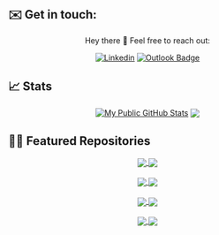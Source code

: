 <!-- credits https://github.com/anuraghazra/github-readme-stats -->
<!-- credits https://img.shields.io/ -->

## ✉️ Get in touch:

<div align="center">

Hey there 👋
Feel free to reach out:
   
  [![Linkedin](https://img.shields.io/badge/-Jason_Athanasoglou-0077B5?style=flat-square&logo=LinkedIn&logoColor=white&link=https://linkedin.com/in/jathanasoglou)](https://linkedin.com/in/jathanasoglou)
  [![Outlook Badge](https://img.shields.io/badge/-jathanasoglou@outlook.com-0078D4?style=flatsquare&logo=Microsoft-outlook&logoColor=white&link=mailto:jathanasoglou@outlook.com)](mailto:jathanasoglou@outlook.com)
</div>

## 📈 Stats

<div align="center">
  <a href="https://github.com/themetalfleece"><img align="center" src="https://github-readme-stats.vercel.app/api?username=themetalfleece&show_icons=true&hide_rank=true&include_all_commits=true&theme=buefy&hide_border=false&custom_title=My%20Public%20GitHub%20Stats" alt="My Public GitHub Stats" /></a>
  <a href="https://github.com/themetalfleece"><img align="center" src="https://github-readme-stats.vercel.app/api/top-langs/?username=themetalfleece&layout=compact&langs_count=6&hide=c,tsql,php,makefile,assembly,sqlpl,c%2B%2B" /></a>
</div>

## 🧑‍💻 Featured Repositories

<div align="center">
  <a href="https://github.com/themetalfleece/neogma">
    <img align="center" src="https://github-readme-stats.vercel.app/api/pin/?username=themetalfleece&repo=neogma&theme=buefy" />
  </a>
  <a href="https://github.com/themetalfleece/nodejs-typescript-template">
    <img align="center" src="https://github-readme-stats.vercel.app/api/pin/?username=themetalfleece&repo=nodejs-typescript-template&theme=buefy" />
  </a>
</div>

<br />

<div align="center">
  <a href="https://github.com/themetalfleece/nextjs-prisma-apollo-example">
    <img align="center" src="https://github-readme-stats.vercel.app/api/pin/?username=themetalfleece&repo=nextjs-prisma-apollo-example&theme=buefy" />
  </a>
  <a href="https://github.com/themetalfleece/intercom-discord">
    <img align="center" src="https://github-readme-stats.vercel.app/api/pin/?username=themetalfleece&repo=intercom-discord&theme=buefy" />
  </a>
</div>

<br />

<div align="center">
  <a href="https://github.com/themetalfleece/board-game-scores">
    <img align="center" src="https://github-readme-stats.vercel.app/api/pin/?username=themetalfleece&repo=board-game-scores&theme=buefy" />
  </a>
  <a href="https://github.com/themetalfleece/tennis-score">
    <img align="center" src="https://github-readme-stats.vercel.app/api/pin/?username=themetalfleece&repo=tennis-score&theme=buefy" />
  </a>
</div>

<br />

<div align="center">
  <a href="https://github.com/themetalfleece/string-similarity-data-fetch">
    <img align="center" src="https://github-readme-stats.vercel.app/api/pin/?username=themetalfleece&repo=string-similarity-data-fetch&theme=buefy" />
  </a>
  <a href="https://github.com/themetalfleece/twitch-video-commands">
    <img align="center" src="https://github-readme-stats.vercel.app/api/pin/?username=themetalfleece&repo=twitch-video-commands&theme=buefy" />
  </a>
</div>
